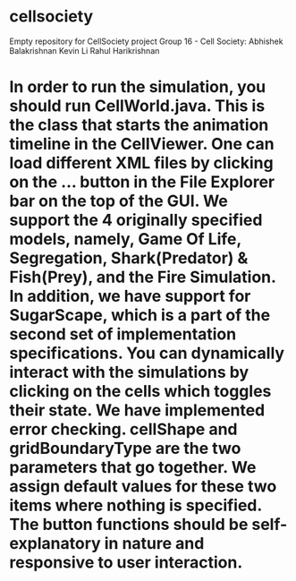 cellsociety
===========
Empty repository for CellSociety project
Group 16 - Cell Society: 
Abhishek Balakrishnan
Kevin Li
Rahul Harikrishnan

In order to run the simulation, you should run CellWorld.java. This is the class that starts the animation
timeline in the CellViewer.  One can load different XML files by clicking on the ... button in the File Explorer
bar on the top of the GUI.  We support the 4 originally specified models, namely, Game Of Life, Segregation,
Shark(Predator) & Fish(Prey), and the Fire Simulation.  In addition, we have support for SugarScape, which is a part of 
the second set of implementation specifications.  You can dynamically interact with the simulations by 
clicking on the cells which toggles their state.  We have implemented error checking. cellShape and gridBoundaryType
are the two parameters that go together.  We assign default values for these two items where nothing is specified.
The button functions should be self-explanatory in nature and responsive to user interaction.
=======
